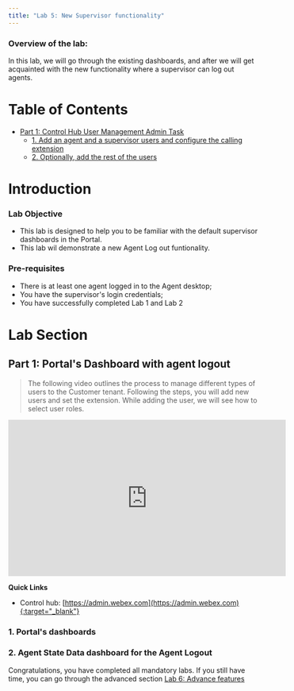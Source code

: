 ```yaml
---
title: "Lab 5: New Supervisor functionality"
---
```


### Overview of the lab:

In this lab, we will go through the existing dashboards, and after we will get acquainted with the new functionality where a supervisor can log out agents.

# Table of Contents

- [Part 1: Control Hub User Management Admin Task](#part-1-control-hub-user-management-admin-task) 
  * [1. Add an agent and a supervisor users and configure the calling extension](#1-add-an-agent-and-a-supervisor-users-and-configure-the-calling-extension)
  * [2. Optionally, add the rest of the users](#2-optionally-add-the-rest-of-the-users)


# Introduction

### Lab Objective

- This lab is designed to help you to be familiar with the default supervisor dashboards in the Portal. 
- This lab wil demonstrate a new Agent Log out funtionality.

### Pre-requisites

- There is at least one agent logged in to the Agent desktop;
- You have the supervisor's login credentials;
- You have successfully completed Lab 1 and Lab 2

# Lab Section

## Part 1: Portal's Dashboard with agent logout

>The following video outlines the process to manage different types of users to the Customer tenant. Following the steps, you will add new users and set the extension. While adding the user, we will see how to select user roles. 

<iframe width="560" height="315" src="https://www.youtube.com/embed/LRadvKFIPjA" frameborder="0" allow="accelerometer; autoplay; clipboard-write; encrypted-media; gyroscope; picture-in-picture" allowfullscreen></iframe>


**Quick Links**

- Control hub: [https://admin.webex.com](https://admin.webex.com){:target="_blank"}

 
### 1. Portal's dashboards


### 2. Agent State Data dashboard for the Agent Logout 




Congratulations, you have completed all mandatory labs. If you still have time, you can go through the advanced section [Lab 6: Advance features](lab6.md)


